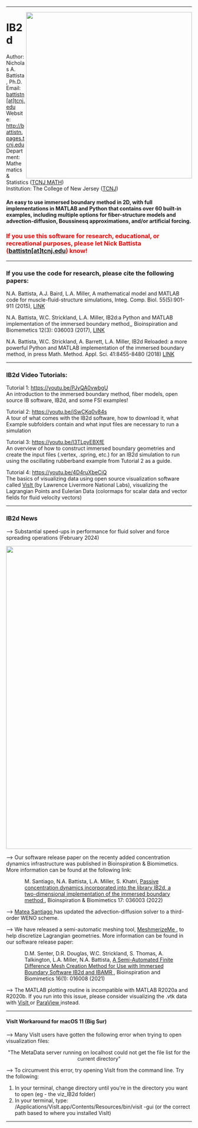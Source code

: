 <hr>  </hr>

<a href="https://github.com/nickabattista/IB2d"><img src="https://static.wixstatic.com/media/50968c_6e90280106f24ba3ada127d6e1620ea5~mv2.png/v1/fill/w_443,h_319,al_c,q_80,usm_0.66_1.00_0.01/50968c_6e90280106f24ba3ada127d6e1620ea5~mv2.webp" align="right" height="450" width="450" ></a>
<H1> IB2d </H1>

Author: Nicholas A. Battista, Ph.D. <br>
Email: <a href="mailto:battistn[at]tcnj.edu"> battistn[at]tcnj.edu </a> <br>
Website: <a href="http://battistn.pages.tcnj.edu"> http://battistn.pages.tcnj.edu </a> <br>
Department: Mathematics & Statistics (<a href="https://mathstat.tcnj.edu/">TCNJ MATH</a>) <br>
Institution: The College of New Jersey (<a href="https://tcnj.edu/">TCNJ</a>) <br> 

<H4>An easy to use immersed boundary method in 2D, with full implementations in MATLAB and Python that contains over 60 built-in examples, including multiple options for fiber-structure models and advection-diffusion, Boussinesq approximations, and/or artificial forcing. </H4>

<h3 style="color:red;"> If you use this software for research, educational, or recreational purposes, please let Nick Battista (<a href="mailto:battistn[at]tcnj.edu">battistn[at]tcnj.edu</a>) know! </h3>


<hr>  </hr>


<H3>If you use the code for research, please cite the following papers:</H3>

N.A. Battista, A.J. Baird, L.A. Miller, A mathematical model and MATLAB code for muscle-fluid-structure simulations, Integ. Comp. Biol. 55(5):901-911 (2015), <a href="http://www.ncbi.nlm.nih.gov/pubmed/26337187"> LINK </a>

N.A. Battista, W.C. Strickland, L.A. Miller,  IB2d:a Python and MATLAB implementation of the immersed
boundary method,, Bioinspiration and Biomemetics 12(3): 036003 (2017), <a href="http://iopscience.iop.org/article/10.1088/1748-3190/aa5e08/meta"> LINK </a>

N.A. Battista, W.C. Strickland, A. Barrett, L.A. Miller, IB2d Reloaded: a more powerful Python and MATLAB implementation of the immersed boundary method, in press Math. Method. Appl. Sci. 41:8455-8480 (2018) <a href="http://onlinelibrary.wiley.com/doi/10.1002/mma.4708/epdf?author_access_token=HKAwHFmV1yKY6_lY4_I0dU4keas67K9QMdWULTWMo8P3KIzKeMHgO9D_yBVf1ZxhuLjZr3RgM74HKTOZj3MqwU9I9Skl8KVs-2ruPFMgjIXF0QlZful2HU6NM7TQ0wkl"> LINK </a>

<hr>  </hr>

<H3>IB2d Video Tutorials:</H3>

Tutorial 1: <a href="https://youtu.be/PJyQA0vwbgU"> https://youtu.be/PJyQA0vwbgU </a>    
An introduction to the immersed boundary method, fiber models, open source IB software, IB2d​, and some FSI examples!

Tutorial 2:  <a href="https://youtu.be/jSwCKq0v84s"> https://youtu.be/jSwCKq0v84s </a>    
A tour of what comes with the IB2d software, how to download it, what Example subfolders contain and what input files are necessary to run a simulation

Tutorial 3:  <a href="https://youtu.be/I3TLpyEBXfE"> https://youtu.be/I3TLpyEBXfE </a>  
An overview of how to construct immersed boundary geometries and create the input files (.vertex, .spring, etc.) for an IB2d simulation to run using the oscillating rubberband example from Tutorial 2 as a guide.

Tutorial 4: <a href="https://youtu.be/4D4ruXbeCiQ"> https://youtu.be/4D4ruXbeCiQ </a>  
The basics of visualizing data using open source visualization software called <a href="https://wci.llnl.gov/simulation/computer-codes/visit/"> VisIt </a> (by Lawrence Livermore National Labs), visualizing the Lagrangian Points and Eulerian Data (colormaps for scalar data and vector fields for fluid velocity vectors)

<hr> </hr>

<H3> IB2d News</H3>

--> Substantial speed-ups in performance for fluid solver and force spreading operations (February 2024)

<a href="https://github.com/nickabattista/IB2d"><img src="https://static.wixstatic.com/media/50968c_1c29f0b383544da79b47167d551a199c~mv2.webp" align="center" height="820" width="1393" ></a>


--> Our software release paper on the recenty added concentration dynamics infrastructure was published in Bioinspiration & Biomimetics. More information can be found at the following link: 

<p style="margin-left:50px; margin-right:50px;">M. Santiago, N.A. Battista, L.A. Miller, S. Khatri, <a href="https://doi.org/10.1088/1748-3190/ac4afa"> Passive concentration dynamics incorporated into the library IB2d, a two-dimensional implementation of the immersed boundary method </a>, Bioinspiration & Biomimetics 17: 036003 (2022) </p>

-->  <a href="https://www.mateasantiago.com"> Matea Santiago </a>  has updated the advection-diffusion solver to a third-order WENO scheme.

--> We have released a semi-automatic meshing tool, <a href="https://github.com/dmsenter89/MeshmerizeMe"> MeshmerizeMe </a>, to help discretize Lagrangian geometries. More information can be found in our software release paper: 

<p style="margin-left:50px; margin-right:50px;">D.M. Senter, D.R. Douglas, W.C. Strickland, S. Thomas, A. Talkington, L.A. Miller, N.A. Battista, <a href="https://doi.org/10.1088/1748-3190/ababb0"> A Semi-Automated Finite Difference Mesh Creation Method for Use with Immersed Boundary Software IB2d and IBAMR </a>, Bioinspiration and Biomimetics 16(1): 016008 (2021)</p>

--> The MATLAB plotting routine is incompatible with MATLAB R2020a and R2020b. If you run into this issue, please consider visualizing the .vtk data with <a href="https://wci.llnl.gov/simulation/computer-codes/visit/"> VisIt </a> or <a href="https://www.paraview.org/"> ParaView </a> instead.   

<hr> </hr>


<H4> VisIt Workaround for macOS 11 (Big Sur) </H4>

-->  Many VisIt users have gotten the following error when trying to open visualization files:

<p align="center"> "The MetaData server running on localhost could not get the file list for the current directory" </p>

--> To circumvent this error, try opening VisIt from the command line. Try the following:

<ol type="1">
  <li> In your terminal, change directory until you're in the directory you want to open (eg - the viz_IB2d folder) </li>
  <li> In your terminal, type: /Applications/VisIt.app/Contents/Resources/bin/visit -gui  (or the correct path based to where you installed VisIt) </li>
</ol>  

<hr> </hr>

